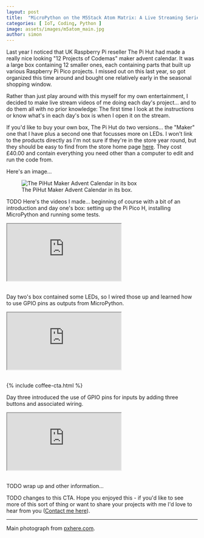 ```yaml
---
layout: post
title:  "MicroPython on the M5Stack Atom Matrix: A Live Streaming Series"
categories: [ IoT, Coding, Python ]
image: assets/images/m5atom_main.jpg
author: simon
---
```

Last year I noticed that UK Raspberry Pi reseller The Pi Hut had made a really nice looking "12 Projects of Codemas" maker advent calendar.  It was a large box containing 12 smaller ones, each containing parts that built up various Raspberry Pi Pico projects.  I missed out on this last year, so got organized this time around and bought one relatively early in the seasonal shopping window.

Rather than just play around with this myself for my own entertainment, I decided to make live stream videos of me doing each day's project... and to do them all with no prior knowledge: The first time I look at the instructions or know what's in each day's box is when I open it on the stream.

If you'd like to buy your own box, The Pi Hut do two versions... the "Maker" one that I have plus a second one that focusses more on LEDs.  I won't link to the products directly as I'm not sure if they're in the store year round, but they should be easy to find from the store home page [here](https://thepihut.com/).  They cost £40.00 and contain everything you need other than a computer to edit and run the code from.

Here's an image...

<figure class="figure">
  <img src="{{ site.baseurl }}/assets/images/advent_kit_1.jpg" alt="The PiHut Maker Advent Calendar in its box">
  <figcaption class="figure-caption text-center">The PiHut Maker Advent Calendar in its box.</figcaption>
</figure>

TODO Here's the videos I made... beginning of course with a bit of an introduction and day one's box: setting up the Pi Pico H, installing MicroPython and running some tests.

<div class="embed-responsive embed-responsive-16by9">
  <iframe class="embed-responsive-item" src="https://www.youtube.com/embed/HTT3DYCTJxk?si=lQwsuMj7WQvhq0Ti&start=21" allowfullscreen></iframe>
</div><br/>

Day two's box contained some LEDs, so I wired those up and learned how to use GPIO pins as outputs from MicroPython.

<div class="embed-responsive embed-responsive-16by9">
  <iframe class="embed-responsive-item" src="https://www.youtube.com/embed/5awZ40iZFl8?si=YLyjOT8UxqHDfFUS&start=23" allowfullscreen></iframe>
</div><br/>

{% include coffee-cta.html %}

Day three introduced the use of GPIO pins for inputs by adding three buttons and associated wiring.

<div class="embed-responsive embed-responsive-16by9">
  <iframe class="embed-responsive-item" src="https://www.youtube.com/embed/TEizkk5kzgU?si=gzD7IXe7AfvqS394&start=23" allowfullscreen></iframe>
</div><br/>

TODO wrap up and other information...

TODO changes to this CTA. Hope you enjoyed this - if you'd like to see more of this sort of thing or want to share your projects with me I'd love to hear from you  ([Contact me here](/contact)).

--- 
Main photograph from [pxhere.com](https://pxhere.com/en/photo/980934).
